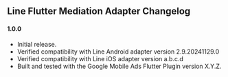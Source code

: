 ## Line Flutter Mediation Adapter Changelog

#### 1.0.0

* Initial release.
* Verified compatibility with Line Android adapter version 2.9.20241129.0
* Verified compatibility with Line iOS adapter version a.b.c.d
* Built and tested with the Google Mobile Ads Flutter Plugin version X.Y.Z.
